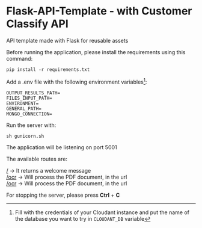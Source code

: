 # Flask-API-Template - with Customer Classify API

API template made with Flask for reusable assets

Before running the application, please install the requirements using this command:

`pip install -r requirements.txt`

Add a .env file with the following environment variables[^note]:

```
OUTPUT_RESULTS_PATH=
FILES_INPUT_PATH=
ENVIRONMENT=
GENERAL_PATH=
MONGO_CONNECTION=
```

Run the server with:

`sh gunicorn.sh`

The application will be listening on port 5001

The available routes are:

[/](http://0.0.0.0:5001) -> It returns a welcome message <br />
[/ocr](http://0.0.0.0:5001/status) -> Will process the PDF document, in the url <br />
[/ocr](http://0.0.0.0:5001//Customer_classify/Classifier/marketing_campaign) -> Will process the PDF document, in the url <br />

For stopping the server, please press **Ctrl** + **C**

[^note]: Fill with the credentials of your Cloudant instance and put the name of the database you want to try in `CLOUDANT_DB` variable
